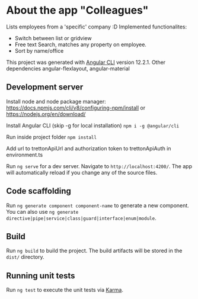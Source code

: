 # About the app "Colleagues"
Lists employees from a 'specific' company :D
Implemented functionalites:
 - Switch between list or gridview
 - Free text Search, matches any property on employee.
 - Sort by name/office


This project was generated with [Angular CLI](https://github.com/angular/angular-cli) version 12.2.1.
Other dependencies angular-flexlayout, angular-material

## Development server
Install node and node package manager:
https://docs.npmjs.com/cli/v8/configuring-npm/install
or 
https://nodejs.org/en/download/

Install Angular CLI (skip -g for local installation)
`npm i -g @angular/cli`

Run inside project folder
`npm install`

Add url to trettonApiUrl and authorization token to trettonApiAuth in environment.ts

Run `ng serve` for a dev server. Navigate to `http://localhost:4200/`. The app will automatically reload if you change any of the source files.

## Code scaffolding

Run `ng generate component component-name` to generate a new component. You can also use `ng generate directive|pipe|service|class|guard|interface|enum|module`.

## Build

Run `ng build` to build the project. The build artifacts will be stored in the `dist/` directory.

## Running unit tests

Run `ng test` to execute the unit tests via [Karma](https://karma-runner.github.io).
